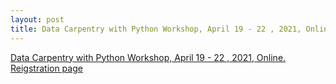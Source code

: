 ```yaml
---
layout: post
title: Data Carpentry with Python Workshop, April 19 - 22 , 2021, Online
---
```


[Data Carpentry with Python Workshop, April 19 - 22 , 2021, Online.](https://escience-academy.github.io/2021-04-19-dc-python-nlesc//)
[Reigstration page](https://3zpb11r.momice.events/page/854828)

